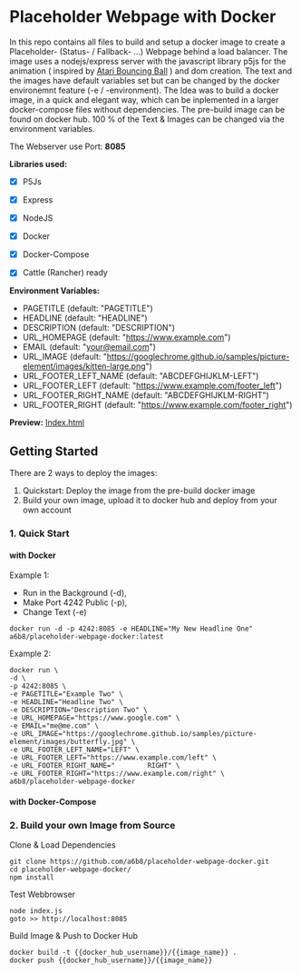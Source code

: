# Placeholder Webpage with Docker

In this repo contains all files to build and setup a docker image to create a Placeholder- (Status- / Fallback- ...) Webpage behind a load balancer. The image uses a nodejs/express server with the javascript library p5js for the animation ( inspired by [Atari Bouncing Ball](https://www.youtube.com/watch?v=BvSP2JUDk80) ) and dom creation. The text and the images have default variables set but can be changed by the docker environemnt feature (-e / -environment). The Idea was to build a docker image, in a quick and elegant way, which can be inplemented in a larger docker-compose files without dependencies. The pre-build image can be found on docker hub. 100 % of the Text & Images can be changed via the environment variables.

The Webserver use Port: **8085**


**Libraries used:**
- [x] P5Js
- [x] Express
- [x] NodeJS
- [x] Docker 
- [x] Docker-Compose
- [x] Cattle (Rancher) ready


**Environment Variables:**
- PAGETITLE (default: "PAGETITLE")
- HEADLINE (default: "HEADLINE")
- DESCRIPTION (default: "DESCRIPTION")
- URL_HOMEPAGE (default: "https://www.example.com")
- EMAIL (default: "your@email.com")
- URL_IMAGE (default: "https://googlechrome.github.io/samples/picture-element/images/kitten-large.png")
- URL_FOOTER_LEFT_NAME (default: "ABCDEFGHIJKLM-LEFT")
- URL_FOOTER_LEFT (default: "https://www.example.com/footer_left")
- URL_FOOTER_RIGHT_NAME (default: "ABCDEFGHIJKLM-RIGHT")
- URL_FOOTER_RIGHT (default: "https://www.example.com/footer_right")



**Preview:** [Index.html](http://htmlpreview.github.io/?https://github.com/a6b8/customizable-placeholder-webpage-docker/blob/master/public/index.html)


## Getting Started
There are 2 ways to deploy the images:

1. Quickstart: Deploy the image from the pre-build docker image
2. Build your own image, upload it to docker hub and deploy from your own account


### 1. Quick Start
#### with Docker
Example 1:
- Run in the Background (-d), 
- Make Port 4242 Public (-p), 
- Change Text (-e)
```
docker run -d -p 4242:8085 -e HEADLINE="My New Headline One" a6b8/placeholder-webpage-docker:latest
```

Example 2:
```
docker run \
-d \
-p 4242:8085 \
-e PAGETITLE="Example Two" \
-e HEADLINE="Headline Two" \
-e DESCRIPTION="Description Two" \
-e URL_HOMEPAGE="https://www.google.com" \
-e EMAIL="me@me.com" \
-e URL_IMAGE="https://googlechrome.github.io/samples/picture-element/images/butterfly.jpg" \
-e URL_FOOTER_LEFT_NAME="LEFT" \
-e URL_FOOTER_LEFT="https://www.example.com/left" \
-e URL_FOOTER_RIGHT_NAME="        RIGHT" \
-e URL_FOOTER_RIGHT="https://www.example.com/right" \
a6b8/placeholder-webpage-docker
```


#### with Docker-Compose

### 2. Build your own Image from Source

Clone & Load Dependencies
```
git clone https://github.com/a6b8/placeholder-webpage-docker.git
cd placeholder-webpage-docker/
npm install
```

Test Webbrowser
```
node index.js
goto >> http://localhost:8085
```

Build Image & Push to Docker Hub
```
docker build -t {{docker_hub_username}}/{{image_name}} .
docker push {{docker_hub_username}}/{{image_name}}
```
